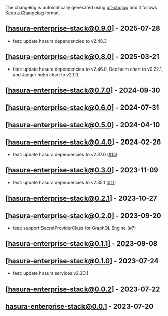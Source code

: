 The changelog is automatically generated using [git-chglog](https://github.com/git-chglog/git-chglog) and it follows [Keep a Changelog](https://keepachangelog.com) format.

<a name="hasura-enterprise-stack@0.9.0"></a>
## [hasura-enterprise-stack@0.9.0] - 2025-07-28
- feat: update hasura dependencies to v2.48.3

<a name="hasura-enterprise-stack@0.8.0"></a>
## [hasura-enterprise-stack@0.8.0] - 2025-03-21
- feat: update hasura dependencies to v2.46.0, Dex helm chart to v0.22.1, and Jaeger helm chart to v2.1.0.

<a name="hasura-enterprise-stack@0.7.0"></a>
## [hasura-enterprise-stack@0.7.0] - 2024-09-30

<a name="hasura-enterprise-stack@0.6.0"></a>
## [hasura-enterprise-stack@0.6.0] - 2024-07-31

<a name="hasura-enterprise-stack@0.5.0"></a>
## [hasura-enterprise-stack@0.5.0] - 2024-04-10

<a name="hasura-enterprise-stack@0.4.0"></a>
## [hasura-enterprise-stack@0.4.0] - 2024-02-26
- feat: update hasura dependencies to v2.37.0 ([#15](https://github.com/hasura/helm-charts/issues/15))

<a name="hasura-enterprise-stack@0.3.0"></a>
## [hasura-enterprise-stack@0.3.0] - 2023-11-09
- feat: update hasura dependencies to v2.35.1 ([#11](https://github.com/hasura/helm-charts/issues/11))

<a name="hasura-enterprise-stack@0.2.1"></a>
## [hasura-enterprise-stack@0.2.1] - 2023-10-27

<a name="hasura-enterprise-stack@0.2.0"></a>
## [hasura-enterprise-stack@0.2.0] - 2023-09-20
- feat: support SecretProviderClass for GraphQL Engine ([#7](https://github.com/hasura/helm-charts/issues/7))

<a name="hasura-enterprise-stack@0.1.1"></a>
## [hasura-enterprise-stack@0.1.1] - 2023-09-08

<a name="hasura-enterprise-stack@0.1.0"></a>
## [hasura-enterprise-stack@0.1.0] - 2023-07-24
- feat: update hasura services v2.30.1

<a name="hasura-enterprise-stack@0.0.2"></a>
## [hasura-enterprise-stack@0.0.2] - 2023-07-22

<a name="hasura-enterprise-stack@0.0.1"></a>
## hasura-enterprise-stack@0.0.1 - 2023-07-20
